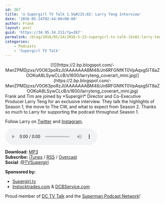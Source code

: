 ```yaml
---
id: 267
title: '☊ Supergirl TV Talk 1.5&#215;02: Larry Teng Interview'
date: '2016-05-24T02:44:06+00:00'
author: Frank
layout: post
guid: 'https://34.95.34.211/?p=267'
permalink: /blog/2016/05/24/2016-5-23-supergirl-tv-talk-15x02-larry-teng-interview/
categories:
    - Podcasts
    - 'Supergirl TV Talk'
---
```


<div class="separator" style="clear: both; text-align: center;"></div><div class="separator" style="clear: both; text-align: center;">[![](https://2.bp.blogspot.com/-MwrZPMDjzxs/V0O63poRzJI/AAAAAAABM48/Jn6RFGNfKT0VpAqxg5IT8aZOOKoA8LSywCLcB/s1600/larryteng_coverart_mini.jpg)](https://2.bp.blogspot.com/-MwrZPMDjzxs/V0O63poRzJI/AAAAAAABM48/Jn6RFGNfKT0VpAqxg5IT8aZOOKoA8LSywCLcB/s1600/larryteng_coverart_mini.jpg)</div>Frank and Tim are joined by *Supergirl* Director and Co-Executive Producer Larry Teng for an exclusive interview. They talk the highlights of Season 1, the move to The CW, and what to expect from Season 2. Thanks so much to Larry for supporting the podcast throughout Season 1.

Follow Larry on [Twitter](https://twitter.com/larryteng) and [Instagram](https://www.instagram.com/tengstagram/).

<audio controls="controls"><source src="http://www.podtrac.com/pts/redirect.mp3/archive.org/download/STVT1.5x02/STVT1.5x02.mp3" type="audio/mpeg"></source><embed height="80px" width="80px"></embed> Your browser does not support this audio</audio>  
  
  
  
**Download:** [MP3](http://www.podtrac.com/pts/redirect.mp3/archive.org/download/STVT1.5x02/STVT1.5x02.mp3)  
**Subscribe:** [iTunes](https://itunes.apple.com/us/podcast/supergirl-tv-talk/id961461785) / [RSS](http://feeds.feedburner.com/supergirltvtalk) / [Overcast](https://overcast.fm/itunes961461785/supergirl-tv-talk-a-supergirl-podcast)  
**Social**: [@TVSupergirl](https://twitter.com/TVSupergirl)

**Sponsored by:**

- [Supergirl.tv](http://supergirl.tv/)
- [Instocktrades.com](http://instocktrades.com/) &amp; [DCBService.com](http://dcbservice.com/)

Proud member of [DC TV Talk](http://dctvtalk.com/) and the [Superman Podcast Network](http://www.supermanpodcastnetwork.com/)!